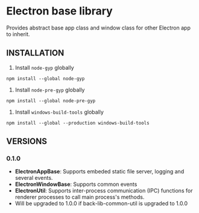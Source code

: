 # Electron base library

Provides abstract base app class and window class for other Electron app to inherit.

## INSTALLATION

1. Install `node-gyp` globally

`npm install --global node-gyp`

1. Install `node-pre-gyp` globally

`npm install --global node-pre-gyp`

1. Install `windows-build-tools` globally

`npm install --global --production windows-build-tools`

## VERSIONS

### 0.1.0

- **ElectronAppBase**: Supports embeded static file server, logging and several events.
- **ElectronWindowBase**: Supports common events
- **ElectronUtil**: Supports inter-process communication (IPC) functions for renderer processes to call main process's methods.
- Will be upgraded to 1.0.0 if back-lib-common-util is upgraded to 1.0.0
